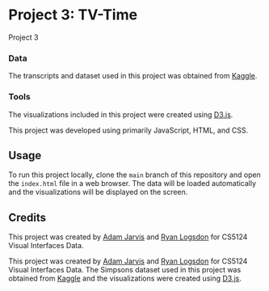 # Project 3: TV-Time

Project 3

### Data

The transcripts and dataset used in this project was obtained from [Kaggle](https://www.kaggle.com/datasets/prashant111/the-simpsons-dataset?resource=download). 

### Tools

The visualizations included in this project were created using [D3.js](https://d3js.org/).

This project was developed using primarily JavaScript, HTML, and CSS.

## Usage

To run this project locally, clone the `main` branch of this repository and open the `index.html` file in a web browser. The data will be loaded automatically and the visualizations will be displayed on the screen.

## Credits

This project was created by [Adam Jarvis](https://github.com/jarvisar) and [Ryan Logsdon](https://github.com/rlogsdon7) for CS5124 Visual Interfaces Data. 

This project was created by [Adam Jarvis](https://github.com/jarvisar) and [Ryan Logsdon](https://github.com/rlogsdon7) for CS5124 Visual Interfaces Data. The Simpsons dataset used in this project was obtained from [Kaggle](https://www.kaggle.com/datasets/prashant111/the-simpsons-dataset?resource=download/) and the visualizations were created using [D3.js](https://d3js.org/).
